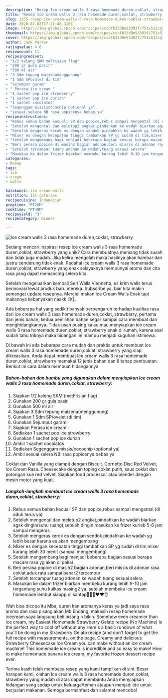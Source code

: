 ```yaml
---
description: "Resep Ice cream walls 3 rasa homemade duren,coklat, strawberry Anti Gagal"
title: "Resep Ice cream walls 3 rasa homemade duren,coklat, strawberry Anti Gagal"
slug: 1255-resep-ice-cream-walls-3-rasa-homemade-duren-coklat-strawberry-anti-gagal
date: 2020-07-02T17:21:48.316Z
image: https://img-global.cpcdn.com/recipes/ccbfb33d9e93393f/751x532cq70/ice-cream-walls-3-rasa-homemade-durencoklat-strawberry-foto-resep-utama.jpg
thumbnail: https://img-global.cpcdn.com/recipes/ccbfb33d9e93393f/751x532cq70/ice-cream-walls-3-rasa-homemade-durencoklat-strawberry-foto-resep-utama.jpg
cover: https://img-global.cpcdn.com/recipes/ccbfb33d9e93393f/751x532cq70/ice-cream-walls-3-rasa-homemade-durencoklat-strawberry-foto-resep-utama.jpg
author: Jack Parker
ratingvalue: 4.6
reviewcount: 11
recipeingredient:
- "1/2 kaleng SKM meFrisian flag"
- "200 gr gula pasir"
- "500 ml air"
- "3 Sdm tepung maizenamenggunung"
- "1 Sdm SPovalet di tim"
- "Sejumput garam"
- " Perasa ice cream "
- "1 sachet pop ice strowberry"
- "1 sachet pop ice durian"
- "1 sachet cocolatos"
- "Segenggam missiscocochip optional ya"
- "sesuai selera NB rasa popicenya bebas ya"
recipeinstructions:
- "Rebus semua bahan kecuali SP dan popice,rebus sampai mengental (di aduk terus ya)"
- "Setelah mengental dan meletup2 angkat,pindahkan ke wadah biarkan agak dingin(suhu ruang),setelah dingin masukan ke frizer kurleb 5-6 jam sampai mengeras"
- "Setelah mengeras kerok es dengan sendok pindahkan ke wadah yg lebih besar karena es akan mengembang"
- "Mixer es dengan kecepatan tinggi tambahkan SP yg sudah di tim,mixer kurang lebih 30 menit (sampai mengembang)"
- "Setelah mengembang bagi menjadi beberapa bagian sesuai berapa macam rasa yg akan di pakai"
- "Beri perasa popice di masih2 bagian adonan,beri missis di adonan rasa coklat,aduk rata sampai benar2 tercampur"
- "Setelah tercampur tuang adonan ke wadah,tuang sesuai selera"
- "Masukan ke dalam frizer biarkan membeku kurang lebih 9-10 jam tergantung suhu kulkas masing2 ya..setelah membeku ice cream homemade lembut siappp di santap💙💙💙❤❤👌"
categories:
- Resep
tags:
- ice
- cream
- walls

katakunci: ice cream walls 
nutrition: 121 calories
recipecuisine: Indonesian
preptime: "PT25M"
cooktime: "PT49M"
recipeyield: "3"
recipecategory: Dinner

---
```



![Ice cream walls 3 rasa homemade duren,coklat, strawberry](https://img-global.cpcdn.com/recipes/ccbfb33d9e93393f/751x532cq70/ice-cream-walls-3-rasa-homemade-durencoklat-strawberry-foto-resep-utama.jpg)

Sedang mencari inspirasi resep ice cream walls 3 rasa homemade duren,coklat, strawberry yang unik? Cara membuatnya memang tidak susah dan tidak juga mudah. Jika keliru mengolah maka hasilnya akan hambar dan justru cenderung tidak enak. Padahal ice cream walls 3 rasa homemade duren,coklat, strawberry yang enak selayaknya mempunyai aroma dan cita rasa yang dapat memancing selera kita.

Setelah mengeluarkan kembali Seri Walls Viennetta, es krim walls terus berinovasi lewat produk baru mereka. Subscribe ya. biar kita makin semangat update resepnya. Merciel makan Ice Cream Walls Enak tapi makannya kebanyakan naakk 😘🤗.

Ada beberapa hal yang sedikit banyak berpengaruh terhadap kualitas rasa dari ice cream walls 3 rasa homemade duren,coklat, strawberry, pertama dari jenis bahan, kedua pemilihan bahan segar sampai cara membuat dan menghidangkannya. Tidak usah pusing kalau mau menyiapkan ice cream walls 3 rasa homemade duren,coklat, strawberry enak di rumah, karena asal sudah tahu triknya maka hidangan ini mampu menjadi suguhan istimewa.


Di bawah ini ada beberapa cara mudah dan praktis untuk membuat ice cream walls 3 rasa homemade duren,coklat, strawberry yang siap dikreasikan. Anda dapat membuat Ice cream walls 3 rasa homemade duren,coklat, strawberry memakai 12 jenis bahan dan 8 tahap pembuatan. Berikut ini cara dalam membuat hidangannya.

<!--inarticleads1-->

##### Bahan-bahan dan bumbu yang digunakan dalam menyiapkan Ice cream walls 3 rasa homemade duren,coklat, strawberry:

1. Siapkan 1/2 kaleng SKM (me:Frisian flag)
1. Gunakan 200 gr gula pasir
1. Gunakan 500 ml air
1. Siapkan 3 Sdm tepung maizena(menggunung)
1. Gunakan 1 Sdm SP/ovalet (di tim)
1. Gunakan Sejumput garam
1. Siapkan  Perasa ice cream :
1. Sediakan 1 sachet pop ice strowberry
1. Gunakan 1 sachet pop ice durian
1. Ambil 1 sachet cocolatos
1. Sediakan Segenggam missis/cocochip (optional ya)
1. Ambil sesuai selera NB: rasa popicenya bebas ya


Coklat dan Vanilla yang diampit dengan Biscuit. Cornetto Disc Red Velvet, Ice Cream Rasa. Cheesecake dengan toping coklat putih, saus coklat dan potongan kue red velvet. Siapkan food processor atau blender dengan mesin motor yang kuat. 

<!--inarticleads2-->

##### Langkah-langkah membuat Ice cream walls 3 rasa homemade duren,coklat, strawberry:

1. Rebus semua bahan kecuali SP dan popice,rebus sampai mengental (di aduk terus ya)
1. Setelah mengental dan meletup2 angkat,pindahkan ke wadah biarkan agak dingin(suhu ruang),setelah dingin masukan ke frizer kurleb 5-6 jam sampai mengeras
1. Setelah mengeras kerok es dengan sendok pindahkan ke wadah yg lebih besar karena es akan mengembang
1. Mixer es dengan kecepatan tinggi tambahkan SP yg sudah di tim,mixer kurang lebih 30 menit (sampai mengembang)
1. Setelah mengembang bagi menjadi beberapa bagian sesuai berapa macam rasa yg akan di pakai
1. Beri perasa popice di masih2 bagian adonan,beri missis di adonan rasa coklat,aduk rata sampai benar2 tercampur
1. Setelah tercampur tuang adonan ke wadah,tuang sesuai selera
1. Masukan ke dalam frizer biarkan membeku kurang lebih 9-10 jam tergantung suhu kulkas masing2 ya..setelah membeku ice cream homemade lembut siappp di santap💙💙💙❤❤👌


Wah bisa dicoba itu Mba, duren kan aromanya keras ya jadi saya rasa aroma dan rasa pisang akan Mb Endang, makasih resep homemade icecream.saya langsung beli pisang n bikin. Somehow even creamier than ice cream, my Easiest Homemade Strawberry Gelato recipe (No Machine) is the perfect way to cool off without any Here&#39;s a basic rundown of what you&#39;ll be doing in my Strawberry Gelato recipe (and don&#39;t forget to get the full recipe with measurements, on the page. Creamy and delicious Strawberry Cheesecake Ice Cream you can make without an ice cream machine! This homemade ice cream is incredible and so easy to make! How to make homemade banana ice cream, my favorite frozen dessert recipe ever. 

Terima kasih telah membaca resep yang kami tampilkan di sini. Besar harapan kami, olahan Ice cream walls 3 rasa homemade duren,coklat, strawberry yang mudah di atas dapat membantu Anda menyiapkan hidangan yang sedap untuk keluarga/teman ataupun menjadi ide untuk berjualan makanan. Semoga bermanfaat dan selamat mencoba!
